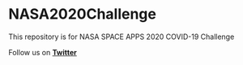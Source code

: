 # NASA2020Challenge
This repository is for NASA SPACE APPS 2020 COVID-19 Challenge 

Follow us on **[Twitter](https://twitter.com/codeinspace3)**
